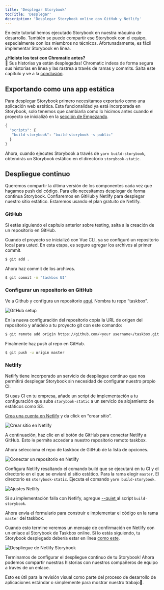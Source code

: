 ```yaml
---
title: 'Desplegar Storybook'
tocTitle: 'Desplegar'
description: 'Desplegar Storybook online con GitHub y Netlify'
---
```


En este tutorial hemos ejecutado Storybook en nuestra máquina de desarrollo. También se puede compartir ese Storybook con el equipo, especialmente con los miembros no técnicos. Afortunadamente, es fácil implementar Storybook en línea.

<div class="aside">
<strong>¿Hiciste los test con Chromatic antes?</strong>
<br/>
🎉 Sus historias ya están desplegadas! Chromatic indexa de forma segura sus historias en línea y las rastrea a través de ramas y commits. Salta este capítulo y ve a la <a href="/vue/es/conclusion">conclusión</a>.
</div>

## Exportando como una app estática

Para desplegar Storybook primero necesitamos exportarlo como una aplicación web estática. Esta funcionalidad ya está incorporada en Storybook, solo tenemos que cambiarla como lo hicimos antes cuando el proyecto se inicializó en la [sección de Empezando](/vue/es/get-started).

```javascript
{
  "scripts": {
   "build-storybook": "build-storybook -s public"
  }
}
```

Ahora, cuando ejecutes Storybook a través de `yarn build-storybook`, obtendrás un Storybook estático en el directorio `storybook-static`.

## Despliegue continuo

Queremos compartir la última versión de los componentes cada vez que hagamos push del código. Para ello necesitamos desplegar de forma continua Storybook. Confiaremos en GitHub y Netlify para desplegar nuestro sitio estático. Estaremos usando el plan gratuito de Netlify.

### GitHub

Si estás siguiendo el capítulo anterior sobre testing, salta a la creación de un repositorio en GitHub.

Cuando el proyecto se inicializó con Vue CLI, ya se configuró un repositorio local para usted. En esta etapa, es seguro agregar los archivos al primer commit.

```bash
$ git add .
```

Ahora haz commit de los archivos.

```bash
$ git commit -m "taskbox UI"
```

### Configurar un repositorio en GitHub

Ve a Github y configura un repositorio [aquí](https://github.com/new). Nombra tu repo “taskbox”.

![GitHub setup](/intro-to-storybook/github-create-taskbox.png)

En la nueva configuración del repositorio copia la URL de origen del repositorio y añádelo a tu proyecto git con este comando:

```bash
$ git remote add origin https://github.com/<your username>/taskbox.git
```

Finalmente haz push al repo en GitHub.

```bash
$ git push -u origin master
```

### Netlify

Netlify tiene incorporado un servicio de despliegue continuo que nos permitirá desplegar Storybook sin necesidad de configurar nuestro propio CI.

<div class="aside">
Si usas CI en tu empresa, añade un script de implementación a tu configuración que suba <code>storybook-static</code> a un servicio de alojamiento de estáticos como S3.
</div>

[Crea una cuenta en Netlify](https://app.netlify.com/start) y da click en “crear sitio”.

![Crear sitio en Netlify](/intro-to-storybook/netlify-create-site.png)

A continuación, haz clic en el botón de GitHub para conectar Netlify a GitHub. Esto le permite acceder a nuestro repositorio remoto taskbox.

Ahora selecciona el repo de taskbox de GitHub de la lista de opciones.

![Conectar un repositorio en Netlify](/intro-to-storybook/netlify-account-picker.png)

Configura Netlify resaltando el comando build que se ejecutará en tu CI y el directorio en el que se enviará el sitio estático. Para la rama elegir `master`. El directorio es `storybook-static`. Ejecuta el comando `yarn build-storybook`.

![Ajustes Netlify](/intro-to-storybook/netlify-settings.png)

<div class="aside"><p>Si su implementación falla con Netlify, agregue <a href="https://storybook.js.org/docs/configurations/cli-options/#for-build-storybook">--quiet </a> al script <code>build-storybook</code>.</p></div>

Ahora envía el formulario para construir e implementar el código en la rama `master` del taskbox.

Cuando esto termine veremos un mensaje de confirmación en Netlify con un enlace al Storybook de Taskbox online. Si lo estás siguiendo, tu Storybook desplegado debería estar en línea [como este](https://clever-banach-415c03.netlify.com/).

![Despliegue de Netlify Storybook](/intro-to-storybook/netlify-storybook-deploy.png)

Terminamos de configurar el despliegue continuo de tu Storybook! Ahora podemos compartir nuestras historias con nuestros compañeros de equipo a través de un enlace.

Esto es útil para la revisión visual como parte del proceso de desarrollo de aplicaciones estándar o simplemente para mostrar nuestro trabajo💅.
